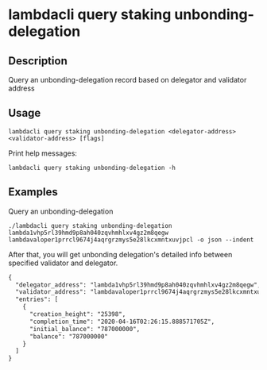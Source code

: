 # lambdacli query staking unbonding-delegation

## Description

Query an unbonding-delegation record based on delegator and validator address

## Usage

```
lambdacli query staking unbonding-delegation <delegator-address> <validator-address> [flags]
```

Print help messages:
```
lambdacli query staking unbonding-delegation -h
```

## Examples

Query an unbonding-delegation
```
./lambdacli query staking unbonding-delegation lambda1vhp5rl39hmd9p8ah040zqvhmhlxv4gz2m8qegw lambdavaloper1prrcl9674j4aqrgrzmys5e28lkcxmntxuvjpcl -o json --indent
```

After that, you will get unbonding delegation's detailed info between specified validator and delegator.

```txt
{
  "delegator_address": "lambda1vhp5rl39hmd9p8ah040zqvhmhlxv4gz2m8qegw",
  "validator_address": "lambdavaloper1prrcl9674j4aqrgrzmys5e28lkcxmntxuvjpcl",
  "entries": [
    {
      "creation_height": "25398",
      "completion_time": "2020-04-16T02:26:15.888571705Z",
      "initial_balance": "787000000",
      "balance": "787000000"
    }
  ]
}
```
